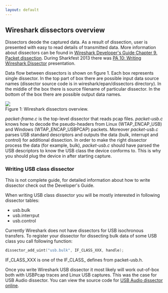 ```yaml
---
layout: default
---
```


Wireshark dissectors overview
-----------------------------

Dissectors deode the captured data. As a result of dissection, user is presented with easy to read details of transmitted data. More information about dissectors can be found in [Wireshark Developer's Guide Chapter 9. Packet dissection](http://www.wireshark.org/docs/wsdg_html_chunked/ChapterDissection.html). During Sharkfest 2013 there was [PA 10: Writing Wireshark Dissector](http://sharkfest.wireshark.org/sharkfest.13/presentations/PA-10_Writing-a-Wireshark-Dissector_Graham-Bloice.zip) presentation.

Data flow between dissectors is shown on figure 1. Each box represents single dissector. In the top part of box there are possible input data source names (dissector source code is in wireshark/epan/dissectors directory). In the middle of the box there is source filename of particular dissector. In the bottom of the box there are possible output data names.

[![](images/wireshark_dissectors_small.png)](images/wireshark_dissectors.png "Figure 1: Wireshark dissectors overview.")  
Figure 1: Wireshark dissectors overview.

_packet-frame.c_ is the top-level dissector that reads pcap files. _packet-usb.c_ knows how to decode the pseudo-headers from Linux (WTAP\_ENCAP\_USB) and Windows (WTAP\_ENCAP\_USBPCAP) packets. Moreover _packet-usb.c_ parses USB standard descriptors and outputs the data (bulk, interrupt and control) for additional dissection. In order to make the right dissector process the data (for example, bulk), _packet-usb.c_ should have parsed the USB descriptors to know the USB class the device conforms to. This is why you should plug the device in after starting capture.

### Writing USB class dissector

This is not complete guide, for detailed information about how to write dissector check out the Developer's Guide.

When writing USB class dissector you will be mostly interested in following dissector tables:

*   usb.bulk
*   usb.interrput
*   usb.control

Currently Wireshark does not have dissectors for USB isochronous transfers. To register your dissector for dissecting bulk data of some USB class you call following function:

```c
dissector_add_uint("usb.bulk", IF_CLASS_XXX, handle);
```

IF\_CLASS\_XXX is one of the IF\_CLASS\_ defines from packet-usb.h.

Once you write Wireshark USB dissector it most likely will work out-of-box both with USBPcap traces and Linux USB captures. This was the case for USB Audio dissector. You can view the source code for [USB Audio dissector online](http://code.wireshark.org/git/?p=wireshark;a=blob;f=epan/dissectors/packet-usb-audio.c;hb=HEAD).
